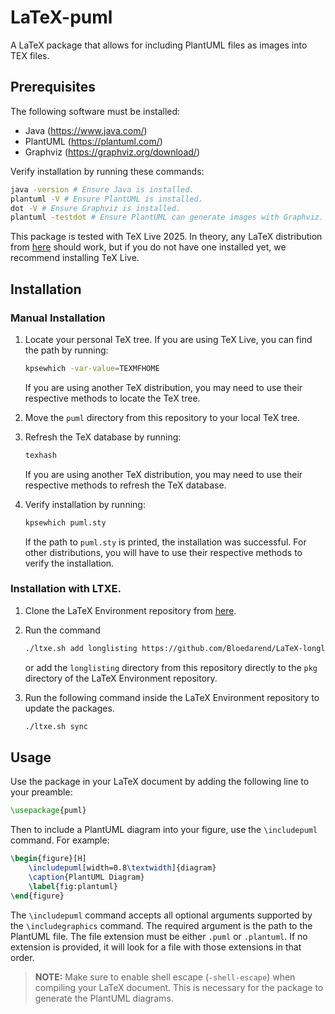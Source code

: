 # LaTeX-puml
A LaTeX package that allows for including PlantUML files as images into TEX files.

## Prerequisites
The following software must be installed:
- Java (https://www.java.com/)
- PlantUML (https://plantuml.com/)
- Graphviz (https://graphviz.org/download/)

Verify installation by running these commands:
```bash
java -version # Ensure Java is installed.
plantuml -V # Ensure PlantUML is installed.
dot -V # Ensure Graphviz is installed.
plantuml -testdot # Ensure PlantUML can generate images with Graphviz.
```

This package is tested with TeX Live 2025.
In theory, any LaTeX distribution from [here](https://www.latex-project.org/get/) should work, but if you do not have one installed yet, we recommend installing TeX Live.

## Installation

### Manual Installation
1. Locate your personal TeX tree. If you are using TeX Live, you can find the path by running:
    ```bash
    kpsewhich -var-value=TEXMFHOME
    ```

    If you are using another TeX distribution, you may need to use their respective methods to locate the TeX tree.
2. Move the `puml` directory from this repository to your local TeX tree.
3. Refresh the TeX database by running:
    ```bash
    texhash
    ```

    If you are using another TeX distribution, you may need to use their respective methods to refresh the TeX database.
4. Verify installation by running:
    ```bash
    kpsewhich puml.sty
    ```

    If the path to `puml.sty` is printed, the installation was successful.
    For other distributions, you will have to use their respective methods to verify the installation.

### Installation with LTXE.
1. Clone the LaTeX Environment repository from [here](https://github.com/Bloedarend/LaTeX-Environment).
2. Run the command
    ```bash
   ./ltxe.sh add longlisting https://github.com/Bloedarend/LaTeX-longlisting.git
    ```

    or add the `longlisting` directory from this repository directly to the `pkg` directory of the LaTeX Environment repository.
3. Run the following command inside the LaTeX Environment repository to update the packages.
    ```bash
    ./ltxe.sh sync
    ```

## Usage
Use the package in your LaTeX document by adding the following line to your preamble:
```latex
\usepackage{puml}
```

Then to include a PlantUML diagram into your figure, use the `\includepuml` command. For example:
```latex
\begin{figure}[H]
    \includepuml[width=0.8\textwidth]{diagram}
    \caption{PlantUML Diagram}
    \label{fig:plantuml}
\end{figure}
```

The `\includepuml` command accepts all optional arguments supported by the `\includegraphics` command.
The required argument is the path to the PlantUML file.
The file extension must be either `.puml` or `.plantuml`.
If no extension is provided, it will look for a file with those extensions in that order.

> **NOTE:** Make sure to enable shell escape (`-shell-escape`) when compiling your LaTeX document. This is necessary for the package to generate the PlantUML diagrams.
